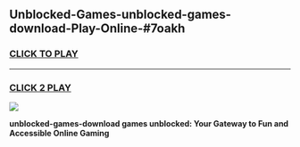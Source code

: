 
## Unblocked-Games-unblocked-games-download-Play-Online-#7oakh
<h3>
<a href="https://premium.freeplayer.one?title=unblocked-games-download&ref=27F">CLICK TO PLAY</a></h3>
<hr>

<h3>
<a href="https://premium.freeplayer.one?title=unblocked-games-download&ref=27F">CLICK 2 PLAY</a>
  
</h3>

<a href="https://premium.freeplayer.one?title=unblocked-games-download&ref=27F"><img src="https://clearcache.store/games.png"></a>


**unblocked-games-download games unblocked: Your Gateway to Fun and Accessible Online Gaming**
